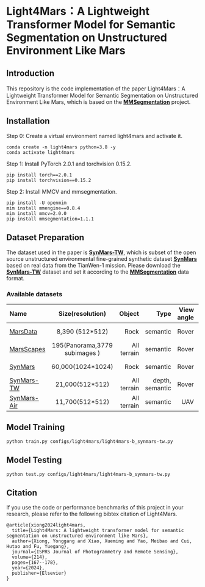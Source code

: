 # Light4Mars：A Lightweight Transformer Model for Semantic Segmentation on Unstructured Environment Like Mars

## Introduction
This repository is the code implementation of the paper Light4Mars：A Lightweight Transformer Model for Semantic Segmentation on Unstructured Environment Like Mars, which is based on the [**MMSegmentation**](https://github.com/open-mmlab/mmsegmentation) project.

## Installation

Step 0: Create a virtual environment named light4mars and activate it.
```
conda create -n light4mars python=3.8 -y
conda activate light4mars
```

Step 1: Install PyTorch 2.0.1 and torchvision 0.15.2.
```
pip install torch==2.0.1
pip install torchvision==0.15.2
```

Step 2: Install MMCV and mmsegmentation.
```
pip install -U openmim
mim install mmengine==0.8.4
mim install mmcv=2.0.0
pip install mmsegmentation=1.1.1
```

## Dataset Preparation
The dataset used in the paper is [**SynMars-TW**](https://github.com/CVIR-Lab/SynMars/tree/SynMars-TW), which is subset of the open source unstructured environmental fine-grained synthetic dataset [**SynMars**](https://github.com/CVIR-Lab/SynMars) based on real data from the TianWen-1 mission. Please download the [**SynMars-TW**](https://github.com/CVIR-Lab/SynMars/tree/SynMars-TW) dataset and set it according to the [**MMSegmentation**](https://github.com/open-mmlab/mmsegmentation) data format.
### Available datasets
| Name | Size(resolution) | Object |  Type | View angle | Bsed Mission |
| :--------- | :---------:  | ---------: | ---------:| ---------: |--------- |
| [MarsData](https://github.com/CVIR-Lab/MarsData) | 8,390 (512*512)      | Rock  | semantic  |Rover  | Curiosity rover  |
| [MarsScapes](https://github.com/InRobots/MarsScapes)  | 195(Panorama,3779 subimages ) |  All terrain | semantic  | Rover   | Curiosity rover  |
| [SynMars](https://github.com/CVIR-Lab/SynMars/tree/master) | 60,000(1024*1024)     | Rock   | semantic| Rover  | TianWen-1  |
| [SynMars-TW](https://github.com/CVIR-Lab/SynMars/tree/SynMars-TW) | 21,000(512*512)     | All terrain  | depth, semantic | Rover | TianWen-1  |
| [SynMars-Air](https://github.com/CVIR-Lab/SynMars/tree/SynMars-Air) | 11,700(512*512)  | All terrain  | semantic | UAV  | TianWen-1  |
## Model Training
```
python train.py configs/light4mars/light4mars-b_synmars-tw.py
```
## Model Testing
```
python test.py configs/light4mars/light4mars-b_synmars-tw.py
```
## Citation

If you use the code or performance benchmarks of this project in your research, please refer to the following bibtex citation of Light4Mars.
```
@article{xiong2024light4mars,
  title={Light4Mars: A lightweight transformer model for semantic segmentation on unstructured environment like Mars},
  author={Xiong, Yonggang and Xiao, Xueming and Yao, Meibao and Cui, Hutao and Fu, Yuegang},
  journal={ISPRS Journal of Photogrammetry and Remote Sensing},
  volume={214},
  pages={167--178},
  year={2024},
  publisher={Elsevier}
}
```

